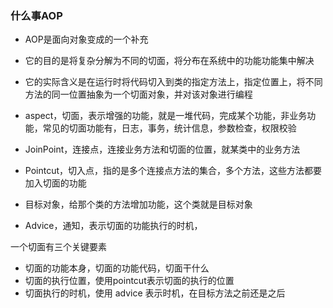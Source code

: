 ### 什么事AOP

- AOP是面向对象变成的一个补充
- 它的目的是将复杂分解为不同的切面，将分布在系统中的功能功能集中解决
- 它的实际含义是在运行时将代码切入到类的指定方法上，指定位置上，将不同方法的同一位置抽象为一个切面对象，并对该对象进行编程



- aspect，切面，表示增强的功能，就是一堆代码，完成某个功能，非业务功能，常见的切面功能有，日志，事务，统计信息，参数检查，权限校验
- JoinPoint，连接点，连接业务方法和切面的位置，就某类中的业务方法
- Pointcut，切入点，指的是多个连接点方法的集合，多个方法，这些方法都要加入切面的功能
- 目标对象，给那个类的方法增加功能，这个类就是目标对象 
- Advice，通知，表示切面的功能执行的时机，



一个切面有三个关键要素

- 切面的功能本身，切面的功能代码，切面干什么
- 切面的执行位置，使用pointcut表示切面的执行的位置
- 切面执行的时机，使用 advice 表示时机，在目标方法之前还是之后
